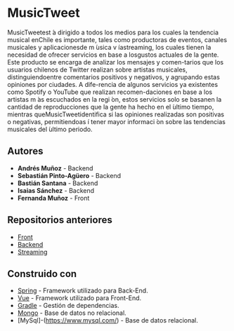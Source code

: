 # MusicTweet

MusicTweetest ́a dirigido a todos los medios para los cuales la tendencia musical enChile es importante, tales como productoras de eventos, canales musicales y aplicacionesde m ́usica v ́ıastreaming, los cuales tienen la necesidad de ofrecer servicios en base a losgustos actuales de la gente. Este producto se encarga de analizar los mensajes y comen-tarios que los usuarios chilenos de Twitter realizan sobre artistas musicales, distinguiendoentre comentarios positivos y negativos, y agrupando estas opiniones por ciudades. A dife-rencia de algunos servicios ya existentes como Spotify o YouTube que realizan recomen-daciones en base a los artistas m ́as escuchados en la regi ́on, estos servicios solo se basanen la cantidad de reproducciones que la gente ha hecho en el ́ultimo tiempo, mientras queMusicTweetidentifica si las opiniones realizadas son positivas o negativas, permitiendoas ́ı tener mayor informaci ́on sobre las tendencias musicales del ́ultimo periodo.


## Autores

* **Andrés Muñoz**           - Backend
* **Sebastián Pinto-Agüero** - Backend
* **Bastián Santana**        - Backend
* **Isaias Sánchez**         - Backend
* **Fernanda Muñoz**         - Front 

## Repositorios anteriores

* [Front](https://github.com/fermunozO/tbd-frontend.git)
* [Backend](https://github.com/AndresUsach/tbd-g6-backend.git)
* [Streaming](https://github.com/sebapintoag/twitter-streaming-master.git)


## Construido con

* [Spring](https://spring.io/) - Framework utilizado para Back-End.
* [Vue](https://vuejs.org/) - Framework utilizado para Front-End.
* [Gradle](https://gradle.org/) - Gestión de dependencias.
* [Mongo](https://www.mongodb.com/) - Base de datos no relacional.
* [MySql]-(https://www.mysql.com/) - Base de datos relacional.

